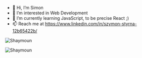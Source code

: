 - 👋 Hi, I’m Simon
- 👀 I’m interested in Web Development
- 🌱 I’m currently learning JavaScript, to be precise React ;)
- 📫 Reach me at https://www.linkedin.com/in/szymon-styrna-12b65422b/
<p align="left">
<img src="https://github-readme-streak-stats.herokuapp.com?user=Shaymoun&theme=github-light&hide_border=true&date_format=j%2Fn%5B%2FY%5D&border=FFFFFF&background=FFFFFF&count_private=true" alt="Shaymoun" />
</p>
<p align="left">
<img src="https://github-readme-stats.vercel.app/api/top-langs?username=Shaymoun&show_icons=true&locale=en&layout=compact" alt="Shaymoun" />
</p>
